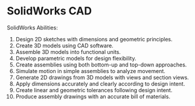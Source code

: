 # SolidWorks CAD

SolidWorks Abilities:
  1. Design 2D sketches with dimensions and geometric principles.
  2. Create 3D models using CAD software.
  3. Assemble 3D models into functional units.
  4. Develop parametric models for design flexibility.
  5. Create assemblies using both bottom-up and top-down approaches.
  6. Simulate motion in simple assemblies to analyze movement.
  7. Generate 2D drawings from 3D models with views and section views.
  8. Apply dimensions accurately and clearly according to design intent.
  9. Create linear and geometric tolerances following design intent.
  10. Produce assembly drawings with an accurate bill of materials.

